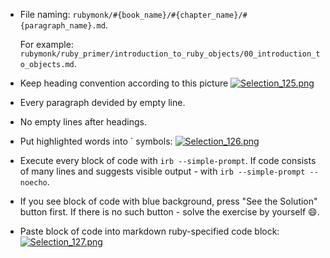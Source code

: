 - File naming: `rubymonk/#{book_name}/#{chapter_name}/#{paragraph_name}.md`.

  For example: `rubymonk/ruby_primer/introduction_to_ruby_objects/00_introduction_to_objects.md`.
- Keep heading convention according to this picture [![Selection_125.png](https://s11.postimg.org/3qxawadzn/Selection_125.png)](https://postimg.org/image/pdcbdbcjz/)
- Every paragraph devided by empty line.
- No empty lines after headings.
- Put highlighted words into ` symbols: [![Selection_126.png](https://s11.postimg.org/nnb8z024j/Selection_126.png)](https://postimg.org/image/b8ogyoam7/)
- Execute every block of code with `irb --simple-prompt`. If code consists of many lines and suggests visible output - with `irb --simple-prompt --noecho`.
- If you see block of code with blue background, press "See the Solution" button first. If there is no such button - solve the exercise by yourself :smile:.
- Paste block of code into markdown ruby-specified code block: 
[![Selection_127.png](https://s17.postimg.org/vxosoj5vz/Selection_127.png)](https://postimg.org/image/m0drvgya3/)
